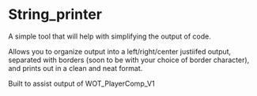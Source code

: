 # String_printer

A simple tool that will help with simplifying the output of code.

Allows you to organize output into a left/right/center justiifed output, separated with borders (soon to be with your choice of border character), and prints out in a clean and neat format.

Built to assist output of WOT_PlayerComp_V1
